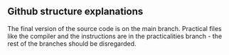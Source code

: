 ## Github structure explanations

The final version of the source code is on the main branch. 
Practical files like the compiler and the instructions are in the practicalities branch - the rest of the branches should be disregarded.
